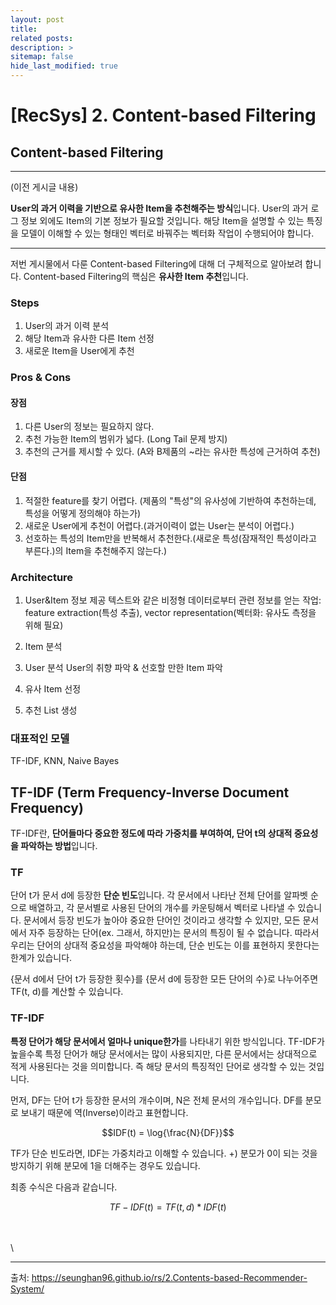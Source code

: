 ```yaml
---
layout: post
title: 
related posts:
description: >
sitemap: false
hide_last_modified: true
---
```


# [RecSys] 2. Content-based Filtering

## Content-based Filtering

---
(이전 게시글 내용)

**User의 과거 이력을 기반으로 유사한 Item을 추천해주는 방식**입니다.
User의 과거 로그 정보 외에도 Item의 기본 정보가 필요할 것입니다.
해당 Item을 설명할 수 있는 특징을 모델이 이해할 수 있는 형태인 벡터로 바꿔주는 벡터화 작업이 수행되어야 합니다.

---


저번 게시물에서 다룬 Content-based Filtering에 대해 더 구체적으로 알아보려 합니다.
Content-based Filtering의 핵심은 **유사한 Item 추천**입니다.

### Steps
1. User의 과거 이력 분석
2. 해당 Item과 유사한 다른 Item 선정
3. 새로운 Item을 User에게 추천

### Pros & Cons
#### 장점
1. 다른 User의 정보는 필요하지 않다.
2. 추천 가능한 Item의 범위가 넓다. (Long Tail 문제 방지)
3. 추천의 근거를 제시할 수 있다. (A와 B제품의 ~라는 유사한 특성에 근거하여 추천)
#### 단점
1. 적절한 feature를 찾기 어렵다. (제품의 "특성"의 유사성에 기반하여 추천하는데, 특성을 어떻게 정의해야 하는가)
2. 새로운 User에게 추천이 어렵다.(과거이력이 없는 User는 분석이 어렵다.)
3. 선호하는 특성의 Item만을 반복해서 추천한다.(새로운 특성(잠재적인 특성이라고 부른다.)의 Item을 추천해주지 않는다.)

### Architecture
1) User&Item 정보 제공
텍스트와 같은 비정형 데이터로부터 관련 정보를 얻는 작업: feature extraction(특성 추출), vector representation(벡터화: 유사도 측정을 위해 필요)

2) Item 분석

3) User 분석
User의 취향 파악 & 선호할 만한 Item 파악

4) 유사 Item 선정

5) 추천 List 생성


### 대표적인 모델
TF-IDF, KNN, Naive Bayes


## TF-IDF (Term Frequency-Inverse Document Frequency)
TF-IDF란, **단어들마다 중요한 정도에 따라 가중치를 부여하여, 단어 t의 상대적 중요성을 파악하는 방법**입니다.


### TF
단어 t가 문서 d에 등장한 **단순 빈도**입니다.
각 문서에서 나타난 전체 단어를 알파벳 순으로 배열하고, 각 문서별로 사용된 단어의 개수를 카운팅해서 벡터로 나타낼 수 있습니다.
문서에서 등장 빈도가 높아야 중요한 단어인 것이라고 생각할 수 있지만, 모든 문서에서 자주 등장하는 단어(ex. 그래서, 하지만)는 문서의 특징이 될 수 없습니다. 따라서 우리는 단어의 상대적 중요성을 파악해야 하는데, 단순 빈도는 이를 표현하지 못한다는 한계가 있습니다.

{문서 d에서 단어 t가 등장한 횟수}를 {문서 d에 등장한 모든 단어의 수}로 나누어주면 TF(t, d)를 계산할 수 있습니다.


### TF-IDF
**특정 단어가 해당 문서에서 얼마나 unique한가**를 나타내기 위한 방식입니다.
TF-IDF가 높을수록 특정 단어가 해당 문서에서는 많이 사용되지만, 다른 문서에서는 상대적으로 적게 사용된다는 것을 의미합니다. 즉 해당 문서의 특징적인 단어로 생각할 수 있는 것입니다.

먼저, DF는 단어 t가 등장한 문서의 개수이며, N은 전체 문서의 개수입니다.
DF를 분모로 보내기 때문에 역(Inverse)이라고 표현합니다.

$$IDF(t) = \log{\frac{N}{DF}}$$

TF가 단순 빈도라면, IDF는 가중치라고 이해할 수 있습니다.
+) 분모가 0이 되는 것을 방지하기 위해 분모에 1을 더해주는 경우도 있습니다.


최종 수식은 다음과 같습니다.

$$TF-IDF(t) = TF(t, d)*IDF(t)$$



\
\
\

---
출처: https://seunghan96.github.io/rs/2.Contents-based-Recommender-System/